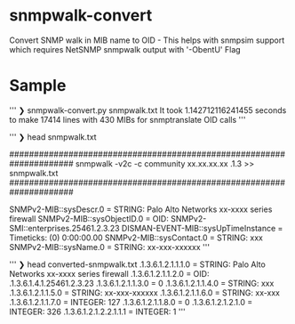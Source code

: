 # snmpwalk-convert
Convert SNMP walk in MIB name to OID - This helps with snmpsim support which requires NetSNMP snmpwalk output with '-ObentU' Flag

# Sample
'''
❯ snmpwalk-convert.py snmpwalk.txt
It took 1.142712116241455 seconds to make 17414 lines with 430 MIBs for snmptranslate OID calls
'''

'''
❯ head snmpwalk.txt

##################################################################### 
snmpwalk -v2c -c community xx.xx.xx.xx .1.3 >> snmpwalk.txt
#####################################################################

SNMPv2-MIB::sysDescr.0 = STRING: Palo Alto Networks xx-xxxx series firewall
SNMPv2-MIB::sysObjectID.0 = OID: SNMPv2-SMI::enterprises.25461.2.3.23
DISMAN-EVENT-MIB::sysUpTimeInstance = Timeticks: (0) 0:00:00.00
SNMPv2-MIB::sysContact.0 = STRING: xxx
SNMPv2-MIB::sysName.0 = STRING: xx-xxx-xxxxxx
'''

'''
❯ head converted-snmpwalk.txt
.1.3.6.1.2.1.1.1.0 = STRING: Palo Alto Networks xx-xxxx series firewall
.1.3.6.1.2.1.1.2.0 = OID: .1.3.6.1.4.1.25461.2.3.23
.1.3.6.1.2.1.1.3.0 = 0
.1.3.6.1.2.1.1.4.0 = STRING: xxx
.1.3.6.1.2.1.1.5.0 = STRING: xx-xxx-xxxxxx
.1.3.6.1.2.1.1.6.0 = STRING: xx-xxx
.1.3.6.1.2.1.1.7.0 = INTEGER: 127
.1.3.6.1.2.1.1.8.0 = 0
.1.3.6.1.2.1.2.1.0 = INTEGER: 326
.1.3.6.1.2.1.2.2.1.1.1 = INTEGER: 1
'''

